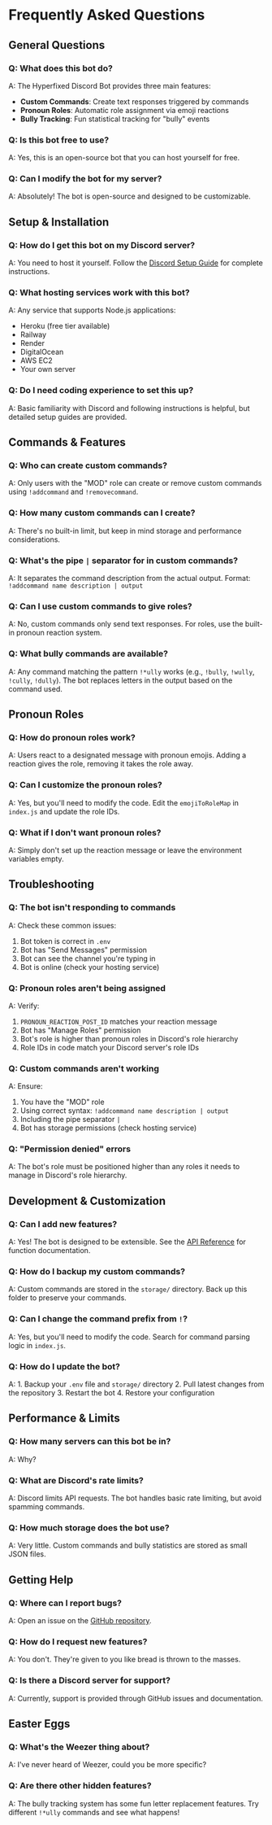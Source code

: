 # Frequently Asked Questions

## General Questions

### Q: What does this bot do?
A: The Hyperfixed Discord Bot provides three main features:
- **Custom Commands**: Create text responses triggered by commands
- **Pronoun Roles**: Automatic role assignment via emoji reactions
- **Bully Tracking**: Fun statistical tracking for "bully" events

### Q: Is this bot free to use?
A: Yes, this is an open-source bot that you can host yourself for free.

### Q: Can I modify the bot for my server?
A: Absolutely! The bot is open-source and designed to be customizable.

## Setup & Installation

### Q: How do I get this bot on my Discord server?
A: You need to host it yourself. Follow the [Discord Setup Guide](discord-setup.md) for complete instructions.

### Q: What hosting services work with this bot?
A: Any service that supports Node.js applications:
- Heroku (free tier available)
- Railway
- Render
- DigitalOcean
- AWS EC2
- Your own server

### Q: Do I need coding experience to set this up?
A: Basic familiarity with Discord and following instructions is helpful, but detailed setup guides are provided.

## Commands & Features

### Q: Who can create custom commands?
A: Only users with the "MOD" role can create or remove custom commands using `!addcommand` and `!removecommand`.

### Q: How many custom commands can I create?
A: There's no built-in limit, but keep in mind storage and performance considerations.

### Q: What's the pipe `|` separator for in custom commands?
A: It separates the command description from the actual output. Format: `!addcommand name description | output`

### Q: Can I use custom commands to give roles?
A: No, custom commands only send text responses. For roles, use the built-in pronoun reaction system.

### Q: What bully commands are available?
A: Any command matching the pattern `!*ully` works (e.g., `!bully`, `!wully`, `!cully`, `!dully`). The bot replaces letters in the output based on the command used.

## Pronoun Roles

### Q: How do pronoun roles work?
A: Users react to a designated message with pronoun emojis. Adding a reaction gives the role, removing it takes the role away.

### Q: Can I customize the pronoun roles?
A: Yes, but you'll need to modify the code. Edit the `emojiToRoleMap` in `index.js` and update the role IDs.

### Q: What if I don't want pronoun roles?
A: Simply don't set up the reaction message or leave the environment variables empty.

## Troubleshooting

### Q: The bot isn't responding to commands
A: Check these common issues:
1. Bot token is correct in `.env`
2. Bot has "Send Messages" permission
3. Bot can see the channel you're typing in
4. Bot is online (check your hosting service)

### Q: Pronoun roles aren't being assigned
A: Verify:
1. `PRONOUN_REACTION_POST_ID` matches your reaction message
2. Bot has "Manage Roles" permission
3. Bot's role is higher than pronoun roles in Discord's role hierarchy
4. Role IDs in code match your Discord server's role IDs

### Q: Custom commands aren't working
A: Ensure:
1. You have the "MOD" role
2. Using correct syntax: `!addcommand name description | output`
3. Including the pipe separator `|`
4. Bot has storage permissions (check hosting service)

### Q: "Permission denied" errors
A: The bot's role must be positioned higher than any roles it needs to manage in Discord's role hierarchy.

## Development & Customization

### Q: Can I add new features?
A: Yes! The bot is designed to be extensible. See the [API Reference](api.md) for function documentation.

### Q: How do I backup my custom commands?
A: Custom commands are stored in the `storage/` directory. Back up this folder to preserve your commands.

### Q: Can I change the command prefix from `!`?
A: Yes, but you'll need to modify the code. Search for command parsing logic in `index.js`.

### Q: How do I update the bot?
A: 1. Backup your `.env` file and `storage/` directory
2. Pull latest changes from the repository
3. Restart the bot
4. Restore your configuration

## Performance & Limits

### Q: How many servers can this bot be in?
A: Why?

### Q: What are Discord's rate limits?
A: Discord limits API requests. The bot handles basic rate limiting, but avoid spamming commands.

### Q: How much storage does the bot use?
A: Very little. Custom commands and bully statistics are stored as small JSON files.

## Getting Help

### Q: Where can I report bugs?
A: Open an issue on the [GitHub repository](https://github.com/brandtamos/hyperfixed-discord-bot).

### Q: How do I request new features?
A: You don't. They're given to you like bread is thrown to the masses. 

### Q: Is there a Discord server for support?
A: Currently, support is provided through GitHub issues and documentation.

## Easter Eggs

### Q: What's the Weezer thing about?
A: I've never heard of Weezer, could you be more specific? 

### Q: Are there other hidden features?
A: The bully tracking system has some fun letter replacement features. Try different `!*ully` commands and see what happens!
